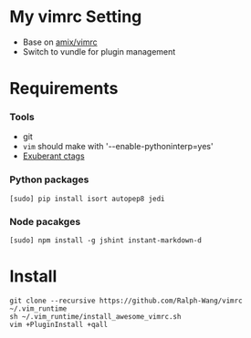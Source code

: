 
# My vimrc Setting

* Base on [amix/vimrc](https://github.com/amix/vimrc)
* Switch to vundle for plugin management

# Requirements

### Tools
* git
* `vim` should make with '--enable-pythoninterp=yes'
* [Exuberant ctags](http://ctags.sourceforge.net/)

### Python packages
```
[sudo] pip install isort autopep8 jedi
```

### Node pacakges

```
[sudo] npm install -g jshint instant-markdown-d
```


# Install

```
git clone --recursive https://github.com/Ralph-Wang/vimrc ~/.vim_runtime
sh ~/.vim_runtime/install_awesome_vimrc.sh
vim +PluginInstall +qall
```
